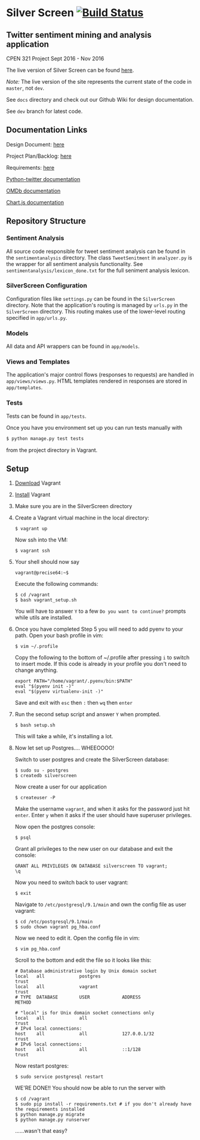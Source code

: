 # Silver Screen [![Build Status](https://travis-ci.org/bfbachmann/Silver-Screen.svg?branch=bruno)](https://travis-ci.org/bfbachmann/Silver-Screen)
## Twitter sentiment mining and analysis application

CPEN 321 Project Sept 2016 - Nov 2016

The live version of Silver Screen can be found [here](https://silverscrn.herokuapp.com/).

_Note:_ The live version of the site represents the current state of the code in ```master```, not ```dev```.

See ```docs``` directory and check out our Github Wiki for design documentation.

See ```dev``` branch for latest code.

## Documentation Links
Design Document: [here](https://docs.google.com/document/d/1dcyPxOl4ow4xKoFgt6TrqmlBqRJRLbmeUN1lyH9fY58/edit#)

Project Plan/Backlog: [here](https://docs.google.com/spreadsheets/d/1o6x0yL5FPlVRYyGUr6k0v0zUYX_COgLFxeTlp4fbnfA/edit#gid=0)

Requirements: [here](https://docs.google.com/document/d/1CNddmEScitOrEP2MNHRjLysgsNNTds0RgeEN0csd7kU/edit)

[Python-twitter documentation](https://github.com/bear/python-twitter)

[OMDb documentation](https://github.com/dgilland/omdb.py)

[Chart.js documentation](http://www.chartjs.org/docs/#bubble-chart-introduction)

## Repository Structure

### Sentiment Analysis

All source code responsible for tweet sentiment analysis can be found in the `sentimentanalysis` directory. The class `TweetSenitment` in `analyzer.py` is the wrapper for all sentiment analysis functionality. See `sentimentanalysis/lexicon_done.txt` for the full seniment analysis lexicon.

### SilverScreen Configuration

Configuration files like `settings.py` can be found in the `SilverScreen` directory. Note that the application's routing is managed by `urls.py` in the `SilverScreen` directory. This routing makes use of the lower-level routing specified in `app/urls.py`.

### Models

All data and API wrappers can be found in `app/models`.

### Views and Templates

The application's major control flows (responses to requests) are handled in `app/views/views.py`. HTML templates rendered in responses are stored in `app/templates`.

### Tests

Tests can be found in `app/tests`.

Once you have you environment set up you can run tests manually with
```python
$ python manage.py test tests
```
from the project directory in Vagrant.

## Setup

1. [Download](https://www.vagrantup.com/downloads.html) Vagrant

2. [Install](https://www.vagrantup.com/docs/getting-started/) Vagrant

3. Make sure you are in the SilverScreen directory

4. Create a Vagrant virtual machine in the local directory:
    ```shell
    $ vagrant up
    ```
    Now ssh into the VM:
    ```shell
    $ vagrant ssh
    ```

5. Your shell should now say
    ```shell
    vagrant@precise64:~$
    ```
    Execute the following commands:
    ```shell
    $ cd /vagrant
    $ bash vagrant_setup.sh
    ```
    You will have to answer ```Y``` to a few ```Do you want to continue?``` prompts while utils are installed.

6. Once you have completed Step 5 you will need to add pyenv to your path. Open your bash profile in vim:
    ```shell
    $ vim ~/.profile
    ```
    Copy the following to the bottom of ~/.profile after pressing ```i``` to switch to insert mode. If this code is already in your profile you don't need to change anything.
    ```shell
    export PATH="/home/vagrant/.pyenv/bin:$PATH"
    eval "$(pyenv init -)"
    eval "$(pyenv virtualenv-init -)"
    ```
    Save and exit with ```esc``` then ``` : ``` then ```wq``` then ```enter```

7. Run the second setup script and answer ```Y``` when prompted.
    ```shell
    $ bash setup.sh
    ```
    This will take a while, it's installing a lot.

8. Now let set up Postgres.... WHEEOOOO!

    Switch to user postgres and create the SilverScreen database:
    ```shell
    $ sudo su - postgres
    $ createdb silverscreen
    ```
    Now create a user for our application
    ```shell
    $ createuser -P
    ```
    Make the username ```vagrant```, and when it asks for the password just hit ```enter```.
    Enter ```y``` when it asks if the user should have superuser privileges.

    Now open the postgres console:
    ```shell
    $ psql
    ```

    Grant all privileges to the new user on our database and exit the console:
    ```shell
    GRANT ALL PRIVILEGES ON DATABASE silverscreen TO vagrant;
    \q
    ```

    Now you need to switch back to user vagrant:
    ```shell
    $ exit
    ```

    Navigate to ```/etc/postgresql/9.1/main``` and own the config file as user vagrant:
    ```shell
    $ cd /etc/postgresql/9.1/main
    $ sudo chown vagrant pg_hba.conf
    ```

    Now we need to edit it. Open the config file in vim:
    ```shell
    $ vim pg_hba.conf
    ```

    Scroll to the bottom and edit the file so it looks like this:
    ```
    # Database administrative login by Unix domain socket
    local   all             postgres                                trust
    local   all             vagrant                                 trust
    # TYPE  DATABASE        USER            ADDRESS                 METHOD

    # "local" is for Unix domain socket connections only
    local   all             all                                     trust
    # IPv4 local connections:
    host    all             all             127.0.0.1/32            trust
    # IPv6 local connections:
    host    all             all             ::1/128                 trust
    ```

    Now restart postgres:
    ```shell
    $ sudo service postgresql restart
    ```

    WE'RE DONE!! You should now be able to run the server with
    ```shell
    $ cd /vagrant
    $ sudo pip install -r requirements.txt # if you don't already have the requirements installed
    $ python manage.py migrate
    $ python manage.py runserver
    ```

    ......wasn't that easy?
